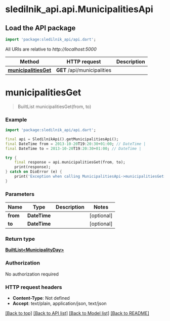 # sledilnik_api.api.MunicipalitiesApi

## Load the API package
```dart
import 'package:sledilnik_api/api.dart';
```

All URIs are relative to *http://localhost:5000*

Method | HTTP request | Description
------------- | ------------- | -------------
[**municipalitiesGet**](MunicipalitiesApi.md#municipalitiesget) | **GET** /api/municipalities | 


# **municipalitiesGet**
> BuiltList<MunicipalityDay> municipalitiesGet(from, to)



### Example
```dart
import 'package:sledilnik_api/api.dart';

final api = SledilnikApi().getMunicipalitiesApi();
final DateTime from = 2013-10-20T19:20:30+01:00; // DateTime | 
final DateTime to = 2013-10-20T19:20:30+01:00; // DateTime | 

try {
    final response = api.municipalitiesGet(from, to);
    print(response);
} catch on DioError (e) {
    print('Exception when calling MunicipalitiesApi->municipalitiesGet: $e\n');
}
```

### Parameters

Name | Type | Description  | Notes
------------- | ------------- | ------------- | -------------
 **from** | **DateTime**|  | [optional] 
 **to** | **DateTime**|  | [optional] 

### Return type

[**BuiltList&lt;MunicipalityDay&gt;**](MunicipalityDay.md)

### Authorization

No authorization required

### HTTP request headers

 - **Content-Type**: Not defined
 - **Accept**: text/plain, application/json, text/json

[[Back to top]](#) [[Back to API list]](../README.md#documentation-for-api-endpoints) [[Back to Model list]](../README.md#documentation-for-models) [[Back to README]](../README.md)

